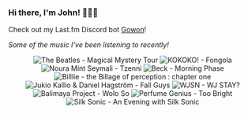 ### Hi there, I'm John! 🏄🏻‍♂️

Check out my Last.fm Discord bot [Gowon](http://gowon.ca)!

_Some of the music I've been listening to recently!_


<!-- lastfm -->
<p align="center"><img src="https://lastfm.freetls.fastly.net/i/u/64s/3947ccc7613d4555ad120bf8b5c68e59.png" title="The Beatles - Magical Mystery Tour"> <img src="https://lastfm.freetls.fastly.net/i/u/64s/becaafe8e0159e06a415db977e046fde.jpg" title="KOKOKO! - Fongola"> <img src="https://lastfm.freetls.fastly.net/i/u/64s/2dd2509f246644a3c4edd2139f0f370b.png" title="Noura Mint Seymali - Tzenni"> <img src="https://lastfm.freetls.fastly.net/i/u/64s/e0290094e4724439c43248c1dd225c68.png" title="Beck - Morning Phase"> <img src="https://lastfm.freetls.fastly.net/i/u/64s/08db132f06ee21b4976a29c8e5a9d2e1.jpg" title="Billlie - the Billage of perception : chapter one"> <img src="https://lastfm.freetls.fastly.net/i/u/64s/2a538d064c5a0719900754ec094ee2c2.jpg" title="Jukio Kallio & Daniel Hagström - Fall Guys"> <img src="https://lastfm.freetls.fastly.net/i/u/64s/9262a9a00eecff0ad8fb1688c6a6d7b2.png" title="WJSN - WJ STAY?"> <img src="https://lastfm.freetls.fastly.net/i/u/64s/977e994714d3f35821c0c4321db05aec.jpg" title="Balimaya Project - Wolo So"> <img src="https://lastfm.freetls.fastly.net/i/u/64s/0f11eee406ec4440c493cd315701f1c5.png" title="Perfume Genius - Too Bright"> <img src="https://lastfm.freetls.fastly.net/i/u/64s/73abc3e36ed5993f26707eba5d4c6528.jpg" title="Silk Sonic - An Evening with Silk Sonic"> </p>
